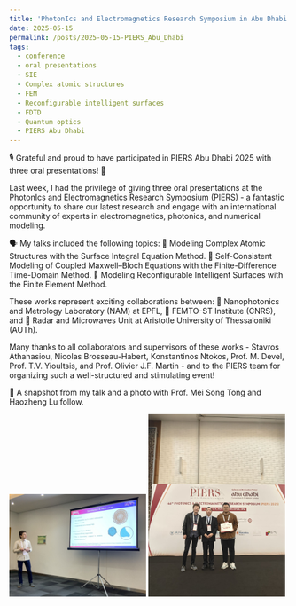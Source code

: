 ```yaml
---
title: 'PhotonIcs and Electromagnetics Research Symposium in Abu Dhabi'
date: 2025-05-15
permalink: /posts/2025-05-15-PIERS_Abu_Dhabi
tags:
  - conference
  - oral presentations
  - SIE
  - Complex atomic structures
  - FEM
  - Reconfigurable intelligent surfaces 
  - FDTD
  - Quantum optics
  - PIERS Abu Dhabi
---
```


🎙️ Grateful and proud to have participated in PIERS Abu Dhabi 2025 with three oral presentations! 🔬

Last week, I had the privilege of giving three oral presentations at the PhotonIcs and Electromagnetics Research Symposium (PIERS) - a fantastic opportunity to share our latest research and engage with an international community of experts in electromagnetics, photonics, and numerical modeling.

🗣️ My talks included the following topics:
🔹 Modeling Complex Atomic Structures with the Surface Integral Equation Method.
🔹 Self-Consistent Modeling of Coupled Maxwell–Bloch Equations with the Finite-Difference Time-Domain Method.
🔹 Modeling Reconfigurable Intelligent Surfaces with the Finite Element Method.

These works represent exciting collaborations between:
📍 Nanophotonics and Metrology Laboratory (NAM) at EPFL,
📍 FEMTO-ST Institute (CNRS), and
📍 Radar and Microwaves Unit at Aristotle University of Thessaloniki (AUTh).

Many thanks to all collaborators and supervisors of these works - Stavros Athanasiou, Nicolas Brosseau-Habert, Konstantinos Ntokos, Prof. M. Devel, Prof. T.V. Yioultsis, and Prof. Olivier J.F. Martin - and to the PIERS team for organizing such a well-structured and stimulating event!

📸 A snapshot from my talk and a photo with Prof. Mei Song Tong and Haozheng Lu follow.

<p float="left">
  <img src="/images/PIERS_Abu_Dhabi_1.jpg" width="49%" />
  <img src="/images/PIERS_Abu_Dhabi_2.jpg" width="49%" />
</p>